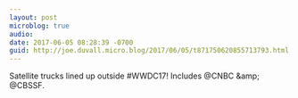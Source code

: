 ```yaml
---
layout: post
microblog: true
audio: 
date: 2017-06-05 08:28:39 -0700
guid: http://joe.duvall.micro.blog/2017/06/05/t871750620855713793.html
---
```

Satellite trucks lined up outside #WWDC17! Includes @CNBC &amp;amp; @CBSSF.
